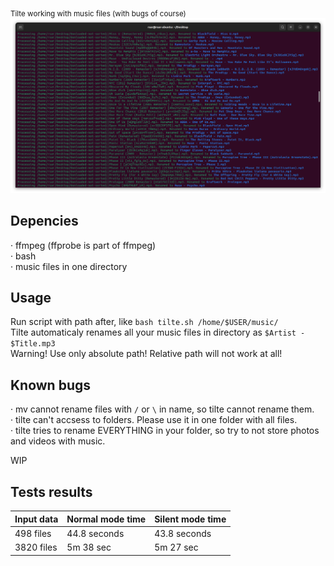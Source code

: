 <sub>Tilte working with music files (with bugs of course)</sub>
![Then the music beat up](https://github.com/Russanandres/tilte/blob/d5e17030529a01cc31d00a940d46af99bd624e3d/image.png)

## Depencies
· ffmpeg (ffprobe is part of ffmpeg)  
· bash  
· music files in one directory  

## Usage
Run script with path after, like `bash tilte.sh /home/$USER/music/`  
Tilte automaticaly renames all your music files in directory as `$Artist - $Title.mp3`  
Warning! Use only absolute path! Relative path will not work at all!  

## Known bugs
· mv cannot rename files with `/` or `\` in name, so tilte cannot rename them.  
· tilte can't accsess to folders. Please use it in one folder with all files.  
· tilte tries to rename EVERYTHING in your folder, so try to not store photos and videos with music.
  
WIP  

## Tests results
| Input data  | Normal mode time | Silent mode time |
| ----------- | ---------------- | --------------- |
| 498 files   | 44.8 seconds     | 43.8 seconds    |
| 3820 files  | 5m 38 sec        | 5m 27 sec       |
 
